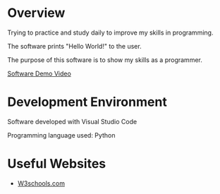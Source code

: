 # Overview

Trying to practice and study daily to improve my skills in programming.

The software prints "Hello World!" to the user.

The purpose of this software is to show my skills as a programmer.

[Software Demo Video](https://youtu.be/hfVcUFTir94)

# Development Environment

Software developed with Visual Studio Code

Programming language used: Python

# Useful Websites

* [W3schools.com](https://www.w3schools.com/)
